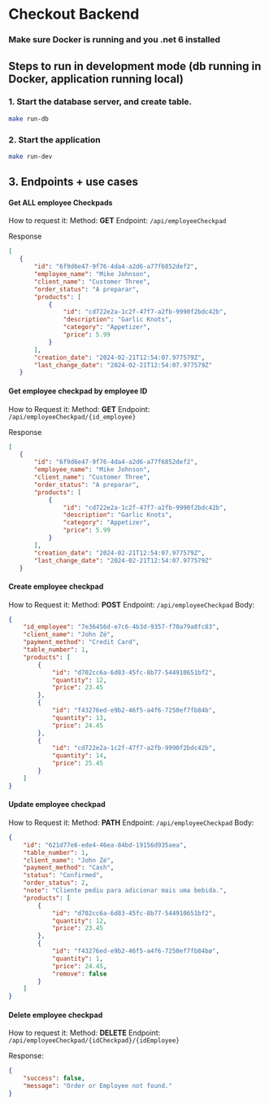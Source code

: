 # Checkout Backend

### Make sure Docker is running and you .net 6 installed

## Steps to run in development mode (db running in Docker, application running local)
### 1. Start the database server, and create table.
```bash
make run-db
```

### 2. Start the application
```bash
make run-dev
```

## 3. Endpoints + use cases
#### Get ALL employee Checkpads

How to request it:
Method: **GET**
Endpoint: `/api/employeeCheckpad`

Response
 ```json
[
    {
        "id": "6f9d6e47-9f76-4da4-a2d6-a77f6852def2",
        "employee_name": "Mike Johnson",
        "client_name": "Customer Three",
        "order_status": "A preparar",
        "products": [
            {
                "id": "cd722e2a-1c2f-47f7-a2fb-9990f2bdc42b",
                "description": "Garlic Knots",
                "category": "Appetizer",
                "price": 5.99
            }
        ],
        "creation_date": "2024-02-21T12:54:07.977579Z",
        "last_change_date": "2024-02-21T12:54:07.977579Z"
    }
```

#### Get employee checkpad by employee ID

How to Request it:
Method: **GET**
Endpoint: `/api/employeeCheckpad/{id_employee}`

Response
 ```json
[
    {
        "id": "6f9d6e47-9f76-4da4-a2d6-a77f6852def2",
        "employee_name": "Mike Johnson",
        "client_name": "Customer Three",
        "order_status": "A preparar",
        "products": [
            {
                "id": "cd722e2a-1c2f-47f7-a2fb-9990f2bdc42b",
                "description": "Garlic Knots",
                "category": "Appetizer",
                "price": 5.99
            }
        ],
        "creation_date": "2024-02-21T12:54:07.977579Z",
        "last_change_date": "2024-02-21T12:54:07.977579Z"
    }
```

#### Create employee checkpad

How to Request it:
Method: **POST**
Endpoint: `/api/employeeCheckpad`
Body: 
```json
{
    "id_employee": "7e36456d-e7c6-4b3d-9357-f70a79a8fc83",
    "client_name": "John Zé",
    "payment_method": "Credit Card",
    "table_number": 1,
    "products": [
        {
            "id": "d702cc6a-6d83-45fc-8b77-544910651bf2",
            "quantity": 12,
            "price": 23.45
        },
        {
            "id": "f43276ed-e9b2-46f5-a4f6-7250ef7fb84b",
            "quantity": 13,
            "price": 24.45
        },
        {
            "id": "cd722e2a-1c2f-47f7-a2fb-9990f2bdc42b",
            "quantity": 14,
            "price": 25.45
        }
    ]
}
```

#### Update employee checkpad
How to Request it:
Method: **PATH**
Endpoint: `/api/employeeCheckpad`
Body: 
```json
{
    "id": "621d77e6-ede4-46ea-84bd-19156d935aea",
    "table_number": 1,
    "client_name": "John Zé",
    "payment_method": "Cash",
    "status": "Confirmed",
    "order_status": 2,
    "note": "Cliente pediu para adicionar mais uma bebida.",
    "products": [
        {
            "id": "d702cc6a-6d83-45fc-8b77-544910651bf2",
            "quantity": 12,
            "price": 23.45
        },
        {
            "id": "f43276ed-e9b2-46f5-a4f6-7250ef7fb84bø",
            "quantity": 1,
            "price": 24.45,
            "remove": false
        }
    ]
}
```

#### Delete employee checkpad
How to request it:
Method: **DELETE**
Endpoint: `/api/employeeCheckpad/{idCheckpad}/{idEmployee}`

Response:
```json
{
    "success": false,
    "message": "Order or Employee not found."
}
```
